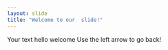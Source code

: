 ```yaml
---
layout: slide
title: "Welcome to our  slide!"
---
```

Your text
hello welcome
Use the left arrow to go back!
